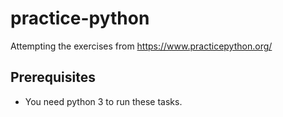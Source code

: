 # practice-python
Attempting the exercises from https://www.practicepython.org/

## Prerequisites
- You need python 3 to run these tasks.
